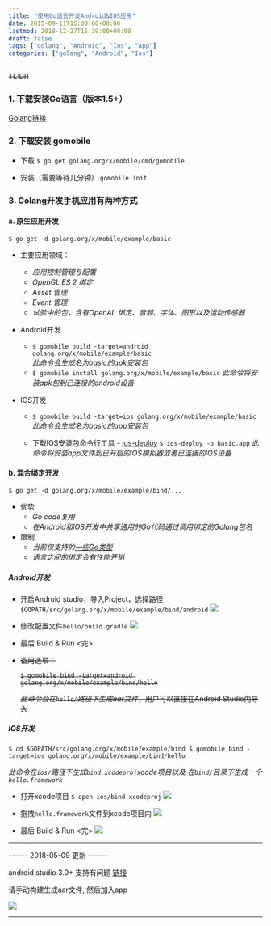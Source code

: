 ```yaml
---
title: "使用Go语言开发Android&IOS应用"
date: 2015-09-11T15:00:00+08:00
lastmod: 2018-12-27T15:39:00+08:00
draft: false
tags: ["golang", "Android", "Ios", "App"]
categories: ["golang", "Android", "Ios"]
---
```



~~TL:DR~~

### 1.  下载安装Go语言（版本1.5+）

[Golang链接](https://www.golang.org/)

### 2. 下载安装 gomobile
  * 下载
  `$ go get golang.org/x/mobile/cmd/gomobile`
  
  * 安装（需要等待几分钟）
  `gomobile init`

### 3. Golang开发手机应用有两种方式
  
#### a. 原生应用开发
  
`$ go get -d golang.org/x/mobile/example/basic`

* 主要应用领域：
    * *应用控制管理与配置*
    * *OpenGL ES 2 绑定*
    * *Asset 管理*
    * *Event 管理*
    * *试验中的包，含有OpenAL 绑定、音频、字体、图形以及运动传感器*

* Android开发
    * `$ gomobile build -target=android golang.org/x/mobile/example/basic`      
        *此命令会生成名为basic的apk安装包*
    * `$ gomobile install golang.org/x/mobile/example/basic`
        *此命令将安装apk包到已连接的android设备*
    
* IOS开发
    * `$ gomobile build -target=ios golang.org/x/mobile/example/basic`
        *此命令会生成名为basic的app安装包*
  
    * 下载IOS安装包命令行工具 - [ios-deploy](https://github.com/phonegap/ios-deploy)
    `$ ios-deploy -b basic.app`
      *此命令将安装app文件到已开启的IOS模拟器或者已连接的IOS设备*

#### b. 混合绑定开发

`$ go get -d golang.org/x/mobile/example/bind/...`

* 优势
    * *Go code复用*
    * *在Android和IOS开发中共享通用的Go代码通过调用绑定的Golang包名*
* 限制
    * *当前仅支持的[一些Go类型](https://godoc.org/golang.org/x/mobile/cmd/gobind)*
    * *语言之间的绑定会有性能开销*  

##### Android开发

* 开启Android studio，导入Project，选择路径`$GOPATH/src/golang.org/x/mobile/example/bind/android`
![](/images/attachment/590399-8b525b62a7525b9b.png)
      
* 修改配置文件`hello/build.gradle`
![](/images/attachment/590399-978f80b85d96ba06.png)

* 最后 Build & Run <完>
    
* ~~备用选项：~~
    
    ~~`$ gomobile bind -target=android golang.org/x/mobile/example/bind/hello`~~

    ~~*此命令会在`hello/`路径下生成aar文件*，用户可以直接在Android Studio内导入~~

##### IOS开发

`$ cd $GOPATH/src/golang.org/x/mobile/example/bind
$ gomobile bind -target=ios golang.org/x/mobile/example/bind/hello`

*此命令在`ios/`路径下生成`bind.xcodeproj`xcode项目以及 在`bind/`目录下生成一个 `hello.framework`*


* 打开xcode项目
`$ open ios/bind.xcodeproj`
![](/images/attachment/590399-38dca62cd4efb927.png)

* 拖拽`hello.framework`文件到xcode项目内
![](/images/attachment/590399-ecd13d0777599fbf.png)

* 最后 Build & Run <完>
    ![](/images/attachment/590399-c8484b110943783f.png)


---

------ 2018-05-09 更新 ------

android studio 3.0+ 支持有问题 [链接](https://github.com/golang/go/issues/23307)

请手动构建生成aar文件, 然后加入app

![](/images/attachment/590399-672bab2456d8da29.png)

---